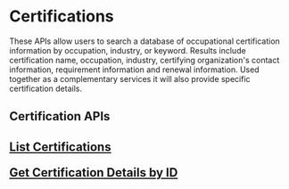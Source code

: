 # Certifications


These APIs allow users to search a database of occupational certification information by occupation, industry, or keyword. Results include certification name, occupation, industry, certifying organization's contact information, requirement information and renewal information. Used together as a complementary services it will also provide specific certification details.  

<h2>Certification APIs<h2>

<a href="https://www.careeronestop.org/Developers/WebAPI/Certifications/list-certifications.aspx">List Certifications</a>

<a href="https://www.careeronestop.org/Developers/WebAPI/Certifications/get-certification-details-by-id.aspx"> Get Certification Details by ID</a>

